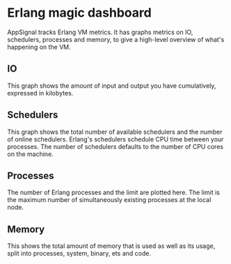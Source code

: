 # Erlang magic dashboard

AppSignal tracks Erlang VM metrics.
It has graphs metrics on IO, schedulers, processes and memory, to give a high-level overview of what's happening on the VM.

## IO

This graph shows the amount of input and output you have cumulatively, expressed in kilobytes.

## Schedulers

This graph shows the total number of available schedulers and the number of online schedulers.
Erlang's schedulers schedule CPU time between your processes.
The number of schedulers defaults to the number of CPU cores on the machine.

## Processes

The number of Erlang processes and the limit are plotted here.
The limit is the maximum number of simultaneously existing processes at the local node.

## Memory

This shows the total amount of memory that is used as well as its usage, split into processes, system, binary, ets and code.
